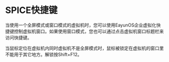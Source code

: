 # SPICE快捷键

当使用一个全屏模式或窗口模式的虚拟机时，您可以使用EayunOS企业虚拟化快捷键控制虚拟机窗口。如果使用窗口模式，您也可以通过点击虚拟机窗口标题栏来访问快捷键。

当鼠标定位在虚拟机内同时虚拟机不是全屏模式时，鼠标被锁定在虚拟机的窗口里不能用于其它地方。解锁按Shift+F12。

